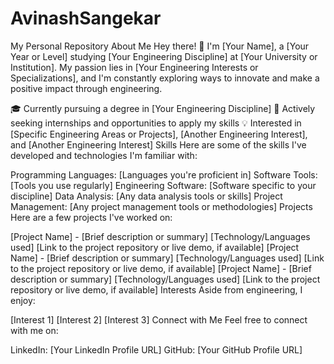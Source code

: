 # AvinashSangekar
My Personal Repository
About Me
Hey there! 👋 I'm [Your Name], a [Your Year or Level] studying [Your Engineering Discipline] at [Your University or Institution]. My passion lies in [Your Engineering Interests or Specializations], and I'm constantly exploring ways to innovate and make a positive impact through engineering.

🎓 Currently pursuing a degree in [Your Engineering Discipline]
💼 Actively seeking internships and opportunities to apply my skills
💡 Interested in [Specific Engineering Areas or Projects], [Another Engineering Interest], and [Another Engineering Interest]
Skills
Here are some of the skills I've developed and technologies I'm familiar with:

Programming Languages: [Languages you're proficient in]
Software Tools: [Tools you use regularly]
Engineering Software: [Software specific to your discipline]
Data Analysis: [Any data analysis tools or skills]
Project Management: [Any project management tools or methodologies]
Projects
Here are a few projects I've worked on:

[Project Name] - [Brief description or summary]
[Technology/Languages used]
[Link to the project repository or live demo, if available]
[Project Name] - [Brief description or summary]
[Technology/Languages used]
[Link to the project repository or live demo, if available]
[Project Name] - [Brief description or summary]
[Technology/Languages used]
[Link to the project repository or live demo, if available]
Interests
Aside from engineering, I enjoy:

[Interest 1]
[Interest 2]
[Interest 3]
Connect with Me
Feel free to connect with me on:

LinkedIn: [Your LinkedIn Profile URL]
GitHub: [Your GitHub Profile URL]
